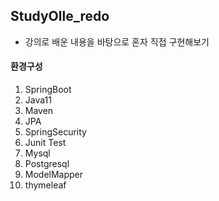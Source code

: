 ## StudyOlle_redo
- 강의로 배운 내용을 바탕으로 혼자 직접 구현해보기

#### 환경구성
01) SpringBoot  
02) Java11  
03) Maven  
04) JPA  
05) SpringSecurity  
06) Junit Test  
07) Mysql  
08) Postgresql  
09) ModelMapper  
10) thymeleaf  